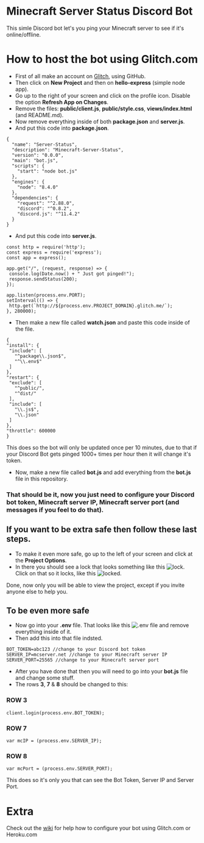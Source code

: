# Minecraft Server Status Discord Bot

This simle Discord bot let's you ping your Minecraft server to see if it's online/offline.

# How to host the bot using Glitch.com

* First of all make an account on [Glitch](glitch.com), using GitHub.
* Then click on **New Project** and then on **hello-express** (simple node app).
* Go up to the right of your screen and click on the profile icon. Disable the option **Refresh App on Changes**.
* Remove the files: **public/client.js**, **public/style.css**, **views/index.html** (and README.md).
* Now remove everything inside of both **package.json** and **server.js**.
* And put this code into **package.json**.
```
{
  "name": "Server-Status",
  "description": "Minecraft-Server-Status",
  "version": "0.0.0",
  "main": "bot.js",
  "scripts": {
    "start": "node bot.js"
  },
  "engines": {
    "node": "8.4.0"
  },
  "dependencies": {
    "request": "^2.88.0",
    "discord": "^0.8.2",
    "discord.js": "^11.4.2"
  }
}
```
* And put this code into **server.js**.
```
const http = require('http');
const express = require('express');
const app = express();

app.get("/", (request, response) => {
 console.log(Date.now() + " Just got pinged!");
 response.sendStatus(200);
});

app.listen(process.env.PORT);
setInterval(() => {
 http.get(`http://${process.env.PROJECT_DOMAIN}.glitch.me/`);
}, 280000);
```
* Then make a new file called **watch.json** and paste this code inside of the file.
```
{
"install": {
 "include": [
   "^package\\.json$",
   "^\\.env$"
 ]
},
"restart": {
 "exclude": [
   "^public/",
   "^dist/"
 ],
 "include": [
   "\\.js$",
   "\\.json"
 ]
},
"throttle": 600000
}
```
This does so the bot will only be updated once per 10 minutes, due to that if your Discord Bot gets pinged 1000+ times per hour then it will change it's token.

* Now, make a new file called **bot.js** and add everything from the **bot.js** file in this repository.

### That should be it, now you just need to configure your **Discord bot token**, **Minecraft server IP**, **Minecraft server port** (and messages if you feel to do that).

## If you want to be extra safe then follow these last steps.

* To make it even more safe, go up to the left of your screen and click at the **Project Options**.
* In there you should see a lock that looks something like this ![lock](https://i.imgur.com/MtiEHlC.png). Click on that so it locks, like this ![locked](https://i.imgur.com/HamDEEC.png).

Done, now only you will be able to view the project, except if you invite anyone else to help you.

## To be even more safe
* Now go into your **.env** file. That looks like this ![.env file](https://i.imgur.com/fwED4kn.png?1) and remove everything inside of it.
* Then add this into that file indsted.
```
BOT_TOKEN=abc123 //change to your Discord bot token
SERVER_IP=mcserver.net //change to your Minecraft server IP
SERVER_PORT=25565 //change to your Minecraft server port
```
* After you have done that then you will need to go into your **bot.js** file and change some stuff.
* The rows **3**, **7** & **8** should be changed to this:

### ROW 3
```
client.login(process.env.BOT_TOKEN);
```
### ROW 7
```
var mcIP = (process.env.SERVER_IP);
```
### ROW 8
```
var mcPort = (process.env.SERVER_PORT);
```
This does so it's only you that can see the Bot Token, Server IP and Server Port.


# Extra

Check out the [wiki](https://github.com/TheCactusMonkey/MinecraftServer-DiscordBot/wiki) for help how to configure your bot using Glitch.com or Heroku.com
